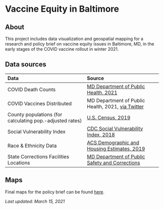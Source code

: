 # Vaccine Equity in Baltimore

## About
This project includes data visualization and geospatial mapping for a research and policy brief on vaccine equity issues in Baltimore, MD, in the early stages of the COVID vaccine rollout in winter 2021.  

## Data sources

| Data | Source |
|:-----|:-------|
| COVID Death Counts | [MD Department of Public Health, 2021](https://coronavirus.maryland.gov/) |
| COVID Vaccines Distributed | MD Department of Public Health, 2021, [via Twitter](https://twitter.com/riccimike/status/1357699664393375745) |
| County populations (for calculating pop.-adjusted rates) | [U.S. Census, 2019](https://www.census.gov/data/datasets/time-series/demo/popest/2010s-counties-total.html) |
| Social Vulnerability Index | [CDC Social Vulnerability Index, 2018](https://www.atsdr.cdc.gov/placeandhealth/svi/index.html)
| Race & Ethnicity Data | [ACS Demographic and Housing Estimates, 2019](https://data.census.gov/cedsci/table?q=Baltimore%20County,%20Maryland%20Race%20and%20Ethnicity&tid=ACSDP1Y2019.DP05&hidePreview=false)
| State Corrections Facilities Locations | [MD Department of Public Safety and Corrections](https://data.imap.maryland.gov/datasets/ceb79ec747c64368b69f588b1962692c_1)


## Maps

Final maps for the policy brief can be found [here](https://github.com/spaykin/vaccine_equity_baltimore/tree/master/maps).


*Last updated: March 15, 2021*
